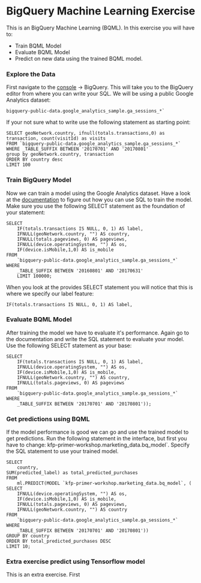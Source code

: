 # BigQuery Machine Learning Exercise

This is an BigQuery Machine Learning (BQML). In this exercise you will have to:

- Train BQML Model
- Evaluate BQML Model
- Predict on new data using the trained BQML model. 

### Explore the Data
First navigate to the [console](console.cloud.google.com) -> BigQuery. This will take you to the BigQuery editor from where you can write your SQL. We will be using a public Google Analytics dataset:

    bigquery-public-data.google_analytics_sample.ga_sessions_*`

If your not sure what to write use the following statement as  starting point:

    SELECT geoNetwork.country, ifnull(totals.transactions,0) as transaction, count(visitId) as visits
    FROM `bigquery-public-data.google_analytics_sample.ga_sessions_*`
    WHERE _TABLE_SUFFIX BETWEEN '20170701' AND '20170801'
    group by geoNetwork.country, transaction
    ORDER BY country desc
    LIMIT 100

### Train BigQuery Model
Now we can train a model using the Google Analytics dataset. Have a look at the [documentation]() to figure out how you can use SQL to train the model. Make sure you use the following SELECT statement as the foundation of your statement:

    SELECT
        IF(totals.transactions IS NULL, 0, 1) AS label,
        IFNULL(geoNetwork.country, "") AS country,
        IFNULL(totals.pageviews, 0) AS pageviews,
        IFNULL(device.operatingSystem, "") AS os,
        IF(device.isMobile,1,0) AS is_mobile
    FROM
        `bigquery-public-data.google_analytics_sample.ga_sessions_*`
    WHERE
        _TABLE_SUFFIX BETWEEN '20160801' AND '20170631'
        LIMIT 100000;

When you look at the provides SELECT statement you will notice that this is where we specify our label feature:

    IF(totals.transactions IS NULL, 0, 1) AS label,

### Evaluate BQML Model
After training the model we have to evaluate it's performance. Again go to the documentation and write the SQL statement to evaluate your model. Use the following SELECT statement as your base:

    SELECT
        IF(totals.transactions IS NULL, 0, 1) AS label,
        IFNULL(device.operatingSystem, "") AS os,
        IF(device.isMobile,1,0) AS is_mobile,
        IFNULL(geoNetwork.country, "") AS country,
        IFNULL(totals.pageviews, 0) AS pageviews
    FROM
        `bigquery-public-data.google_analytics_sample.ga_sessions_*`
    WHERE
        _TABLE_SUFFIX BETWEEN '20170701' AND '20170801'));

### Get predictions using BQML 
If the model performance is good we can go and use the trained model to get predictions. Run the following statement in the interface, but first you have to change: kfp-primer-workshop.marketing_data.bq_model`. Specify the SQL statement to use your trained model.  

    SELECT
        country,
    SUM(predicted_label) as total_predicted_purchases
    FROM
        ml.PREDICT(MODEL `kfp-primer-workshop.marketing_data.bq_model`, (
    SELECT
        IFNULL(device.operatingSystem, "") AS os,
        IF(device.isMobile,1,0) AS is_mobile,
        IFNULL(totals.pageviews, 0) AS pageviews,
        IFNULL(geoNetwork.country, "") AS country
    FROM
        `bigquery-public-data.google_analytics_sample.ga_sessions_*`
    WHERE
        _TABLE_SUFFIX BETWEEN '20170701' AND '20170801'))
    GROUP BY country
    ORDER BY total_predicted_purchases DESC
    LIMIT 10;

### Extra exercise predict using Tensorflow model
This is an extra exercise. First 